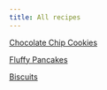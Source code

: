 ```yaml
---
title: All recipes
---
```


<a href="https://darth-ctrayn.github.io/passmore-food/cookies">Chocolate Chip Cookies</a>

<a href="https://darth-ctrayn.github.io/passmore-food/pancakes">Fluffy Pancakes</a>

<a href="https://darth-ctrayn.github.io/passmore-food/biscuits">Biscuits</a>